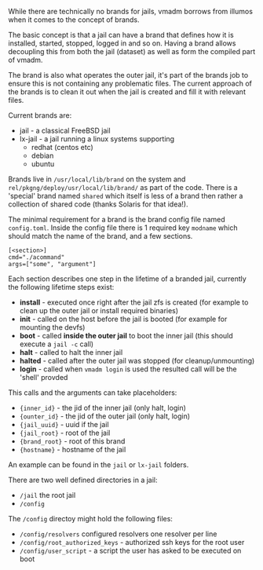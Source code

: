 While there are technically no brands for jails, vmadm borrows from illumos when it comes to the concept of brands.

The basic concept is that a jail can have a brand that defines how it is installed, started, stopped, logged in and so on. Having a brand allows decoupling this from both the jail (dataset) as well as form the compiled part of vmadm.

The brand is also what operates the outer jail, it's part of the brands job to ensure this is not containing any problematic files. The current approach of the brands is to clean it out when the jail is created and fill it with relevant files.



Current brands are:

* jail - a classical FreeBSD jail
* lx-jail - a jail running a linux systems supporting
    * redhat (centos etc)
    * debian
    * ubuntu

Brands live in `/usr/local/lib/brand` on the system and `rel/pkgng/deploy/usr/local/lib/brand/` as part of the code. There is a 'special' brand named `shared` which itself is less of a brand then rather a collection of shared code (thanks Solaris for that idea!).

The minimal requirement for a brand is the brand config file named `config.toml`. Inside the config file there is 1 required key `modname` which should match the name of the brand, and a few sections.

```
[<section>]
cmd="./acommand"
args=["some", "argument"]
```


Each section describes one step in the lifetime of a branded jail, currently the following lifetime steps exist:

* **install** - executed once right after the jail zfs is created (for example to clean up the outer jail or install required binaries)
* **init** - called on the host before the jail is booted (for example for mounting the devfs)
* **boot** - called **inside the outer jail** to boot the inner jail (this should execute a `jail -c` call)
* **halt** - called to halt the inner jail
* **halted** - called after the outer jail was stopped (for cleanup/unmounting)
* **login** - called when `vmadm login` is used the resulted call will be the 'shell' provded

This calls and the arguments can take placeholders:

* `{inner_id}` - the jid of the inner jail (only halt, login)
* `{ounter_id}` - the jid of the outer jail (only halt, login)
* `{jail_uuid}` - uuid if the jail
* `{jail_root}` - root of the jail
* `{brand_root}` - root of this brand
* `{hostname}` - hostname of the jail

An example can be found in the `jail` or `lx-jail` folders.

There are two well defined directories in a jail:

- `/jail` the root jail
- `/config`

The `/config` directoy might hold the following files:

- `/config/resolvers` configured resolvers one resolver per line
- `/config/root_authorized_keys` - authorized ssh keys for the root user
- `/config/user_script` - a script the user has asked to be executed on boot
